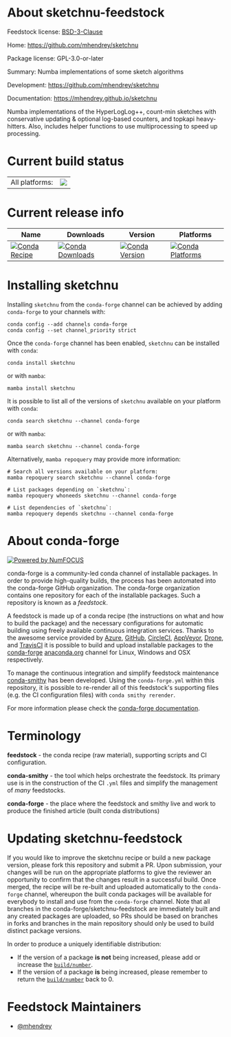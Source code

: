 About sketchnu-feedstock
========================

Feedstock license: [BSD-3-Clause](https://github.com/conda-forge/sketchnu-feedstock/blob/main/LICENSE.txt)

Home: https://github.com/mhendrey/sketchnu

Package license: GPL-3.0-or-later

Summary: Numba implementations of some sketch algorithms

Development: https://github.com/mhendrey/sketchnu

Documentation: https://mhendrey.github.io/sketchnu

Numba implementations of the HyperLogLog++, count-min sketches with conservative
updating & optional log-based counters, and topkapi heavy-hitters. Also, includes
helper functions to use multiprocessing to speed up processing.


Current build status
====================


<table><tr><td>All platforms:</td>
    <td>
      <a href="https://dev.azure.com/conda-forge/feedstock-builds/_build/latest?definitionId=16020&branchName=main">
        <img src="https://dev.azure.com/conda-forge/feedstock-builds/_apis/build/status/sketchnu-feedstock?branchName=main">
      </a>
    </td>
  </tr>
</table>

Current release info
====================

| Name | Downloads | Version | Platforms |
| --- | --- | --- | --- |
| [![Conda Recipe](https://img.shields.io/badge/recipe-sketchnu-green.svg)](https://anaconda.org/conda-forge/sketchnu) | [![Conda Downloads](https://img.shields.io/conda/dn/conda-forge/sketchnu.svg)](https://anaconda.org/conda-forge/sketchnu) | [![Conda Version](https://img.shields.io/conda/vn/conda-forge/sketchnu.svg)](https://anaconda.org/conda-forge/sketchnu) | [![Conda Platforms](https://img.shields.io/conda/pn/conda-forge/sketchnu.svg)](https://anaconda.org/conda-forge/sketchnu) |

Installing sketchnu
===================

Installing `sketchnu` from the `conda-forge` channel can be achieved by adding `conda-forge` to your channels with:

```
conda config --add channels conda-forge
conda config --set channel_priority strict
```

Once the `conda-forge` channel has been enabled, `sketchnu` can be installed with `conda`:

```
conda install sketchnu
```

or with `mamba`:

```
mamba install sketchnu
```

It is possible to list all of the versions of `sketchnu` available on your platform with `conda`:

```
conda search sketchnu --channel conda-forge
```

or with `mamba`:

```
mamba search sketchnu --channel conda-forge
```

Alternatively, `mamba repoquery` may provide more information:

```
# Search all versions available on your platform:
mamba repoquery search sketchnu --channel conda-forge

# List packages depending on `sketchnu`:
mamba repoquery whoneeds sketchnu --channel conda-forge

# List dependencies of `sketchnu`:
mamba repoquery depends sketchnu --channel conda-forge
```


About conda-forge
=================

[![Powered by
NumFOCUS](https://img.shields.io/badge/powered%20by-NumFOCUS-orange.svg?style=flat&colorA=E1523D&colorB=007D8A)](https://numfocus.org)

conda-forge is a community-led conda channel of installable packages.
In order to provide high-quality builds, the process has been automated into the
conda-forge GitHub organization. The conda-forge organization contains one repository
for each of the installable packages. Such a repository is known as a *feedstock*.

A feedstock is made up of a conda recipe (the instructions on what and how to build
the package) and the necessary configurations for automatic building using freely
available continuous integration services. Thanks to the awesome service provided by
[Azure](https://azure.microsoft.com/en-us/services/devops/), [GitHub](https://github.com/),
[CircleCI](https://circleci.com/), [AppVeyor](https://www.appveyor.com/),
[Drone](https://cloud.drone.io/welcome), and [TravisCI](https://travis-ci.com/)
it is possible to build and upload installable packages to the
[conda-forge](https://anaconda.org/conda-forge) [anaconda.org](https://anaconda.org/)
channel for Linux, Windows and OSX respectively.

To manage the continuous integration and simplify feedstock maintenance
[conda-smithy](https://github.com/conda-forge/conda-smithy) has been developed.
Using the ``conda-forge.yml`` within this repository, it is possible to re-render all of
this feedstock's supporting files (e.g. the CI configuration files) with ``conda smithy rerender``.

For more information please check the [conda-forge documentation](https://conda-forge.org/docs/).

Terminology
===========

**feedstock** - the conda recipe (raw material), supporting scripts and CI configuration.

**conda-smithy** - the tool which helps orchestrate the feedstock.
                   Its primary use is in the construction of the CI ``.yml`` files
                   and simplify the management of *many* feedstocks.

**conda-forge** - the place where the feedstock and smithy live and work to
                  produce the finished article (built conda distributions)


Updating sketchnu-feedstock
===========================

If you would like to improve the sketchnu recipe or build a new
package version, please fork this repository and submit a PR. Upon submission,
your changes will be run on the appropriate platforms to give the reviewer an
opportunity to confirm that the changes result in a successful build. Once
merged, the recipe will be re-built and uploaded automatically to the
`conda-forge` channel, whereupon the built conda packages will be available for
everybody to install and use from the `conda-forge` channel.
Note that all branches in the conda-forge/sketchnu-feedstock are
immediately built and any created packages are uploaded, so PRs should be based
on branches in forks and branches in the main repository should only be used to
build distinct package versions.

In order to produce a uniquely identifiable distribution:
 * If the version of a package **is not** being increased, please add or increase
   the [``build/number``](https://docs.conda.io/projects/conda-build/en/latest/resources/define-metadata.html#build-number-and-string).
 * If the version of a package **is** being increased, please remember to return
   the [``build/number``](https://docs.conda.io/projects/conda-build/en/latest/resources/define-metadata.html#build-number-and-string)
   back to 0.

Feedstock Maintainers
=====================

* [@mhendrey](https://github.com/mhendrey/)

